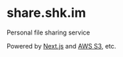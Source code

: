 # share.shk.im

Personal file sharing service

Powered by [Next.js](https://nextjs.org) and [AWS S3](https://aws.amazon.com/s3/), etc.
